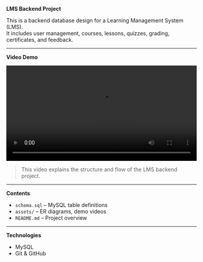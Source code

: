 **LMS Backend Project**

This is a backend database design for a Learning Management System (LMS).  
It includes user management, courses, lessons, quizzes, grading, certificates, and feedback.

---

**Video Demo**

<video src="https://github.com/user-attachments/assets/58141ceb-c060-4d9d-9ea3-b30ccac36c44" controls width="100%"></video>


> This video explains the structure and flow of the LMS backend project.

---

**Contents**

- `schema.sql` – MySQL table definitions
- `assets/` – ER diagrams, demo videos
- `README.md` – Project overview

---

**Technologies**

- MySQL
- Git & GitHub

